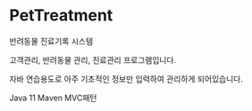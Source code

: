 # PetTreatment
반려동물 진료기록 시스템

고객관리, 반려동물 관리, 진료관리 프로그램입니다.

자바 연습용도로 아주 기초적인 정보만 입력하여 관리하게 되어있습니다.


Java 11
Maven
MVC패턴
